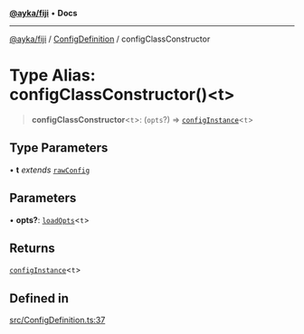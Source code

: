 [**@ayka/fiji**](../../../README.md) • **Docs**

***

[@ayka/fiji](../../../globals.md) / [ConfigDefinition](../README.md) / configClassConstructor

# Type Alias: configClassConstructor()\<t\>

> **configClassConstructor**\<`t`\>: (`opts`?) => [`configInstance`](../../Config/type-aliases/configInstance.md)\<`t`\>

## Type Parameters

• **t** *extends* [`rawConfig`](../../../type-aliases/rawConfig.md)

## Parameters

• **opts?**: [`loadOpts`](loadOpts.md)\<`t`\>

## Returns

[`configInstance`](../../Config/type-aliases/configInstance.md)\<`t`\>

## Defined in

[src/ConfigDefinition.ts:37](https://github.com/AndreyMork/fiji/blob/144c0091223d6b00e7f3dad83fbdc3098be7f48c/src/ConfigDefinition.ts#L37)

